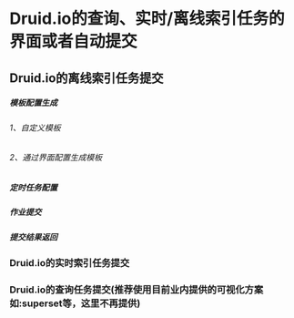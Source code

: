 # Druid.io的查询、实时/离线索引任务的界面或者自动提交

## Druid.io的离线索引任务提交
##### 模板配置生成

###### 1、自定义模板


###### 2、通过界面配置生成模板


##### 定时任务配置


##### 作业提交


##### 提交结果返回


### Druid.io的实时索引任务提交


### Druid.io的查询任务提交(推荐使用目前业内提供的可视化方案如:superset等，这里不再提供)
